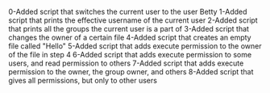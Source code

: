 0-Added script that switches the current user to the user Betty
1-Added script that prints the effective username of the current user
2-Added script that prints all the groups the current user is a part of
3-Added script that changes the owner of a certain file
4-Added script that creates an empty file called "Hello"
5-Added script that adds execute permission to the owner of the file in step 4
6-Added script that adds execute permission to some users, and read permission to others
7-Added script that adds execute permission to the owner, the group owner, and others
8-Added script that gives all permissions, but only to other users
